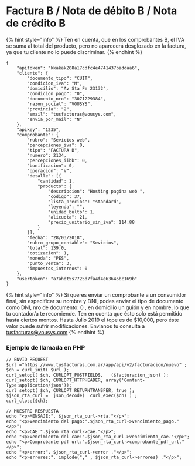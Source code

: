 # Factura B / Nota de débito B / Nota de crédito B

{% hint style="info" %}
Ten en cuenta, que en los comprobantes B, el IVA se suma al total del producto, pero no aparecerá desglozado en la factura, ya que tu cliente no lo puede discriminar.
{% endhint %}

```text
{
	"apitoken": "kkakak208a17cdfc4e4741437baddaa6",
	"cliente": {
		"documento_tipo": "CUIT",
		"condicion_iva": "M",
		"domicilio": "Av Sta Fe 23132",
		"condicion_pago": "0",
		"documento_nro": "3071229384",
		"razon_social": "VOUSYS",
		"provincia": "2",
		"email": "tusfacturas@vousys.com",
		"envia_por_mail": "N"
	},
	"apikey": "1235",
	"comprobante": {
		"rubro": "Sevicios web",
		"percepciones_iva": 0,
		"tipo": "FACTURA B",
		"numero": 2134,
		"percepciones_iibb": 0,
		"bonificacion": 0,
		"operacion": "V",
		"detalle": [{
			"cantidad": 1,
			"producto": {
				"descripcion": "Hosting pagina web ",
				"codigo": 37,
				"lista_precios": "standard",
				"leyenda": "",
				"unidad_bulto": 1,
				"alicuota": 21,
				"precio_unitario_sin_iva": 114.88
			}
		}],
		"fecha": "28/03/2018",
		"rubro_grupo_contable": "Sevicios",
		"total": 139.0,
		"cotizacion": 1,
		"moneda": "PES",
		"punto_venta": 3,
		"impuestos_internos": 0
	},
	"usertoken": "a7ahdt5s7725d7fa4f4e63646bc169b"
}
```

{% hint style="info" %}
Si queres enviar un comprobante a un consumidor final, sin especificar su nombre y DNI, podes enviar el tipo de documento como DNI, nro de documento: 0 , en domicilio un guión y en nombre, lo que tu contador/a te recomiende. Ten en cuenta que ésto solo está permitido hasta ciertos montos. Hasta Julio 2019 el tope es de $10,000, pero éste valor puede sufrir modificaciones. Envianos tu consulta a tusfacturas@vousys.com 
{% endhint %}

### Ejemplo de llamada en PHP

```text
// ENVIO REQUEST
$url ="https://www.tusfacturas.com.ar/app/api/v2/facturacion/nuevo" ;
$ch = curl_init( $url );
curl_setopt( $ch, CURLOPT_POSTFIELDS,   ($facturacion_json) );
curl_setopt( $ch, CURLOPT_HTTPHEADER, array('Content-Type:application/json'));
curl_setopt( $ch, CURLOPT_RETURNTRANSFER, true );
$json_rta_curl =  json_decode(  curl_exec($ch) ) ;  
curl_close($ch);

// MUESTRO RESPUESTA
echo "<p>MENSAJE:". $json_rta_curl->rta."</p>"; 
echo "<p>Vencimiento del pago:".$json_rta_curl->vencimiento_pago."</p>"; 
echo "<p>CAE:".$json_rta_curl->cae."</p>"; 
echo "<p>Vencimiento del cae:".$json_rta_curl->vencimiento_cae."</p>"; 
echo "<p>Comprobante pdf url:".$json_rta_curl->comprobante_pdf_url."</p>"; 
echo "<p>error:". $json_rta_curl->error ."</p>"; 
echo "<p>errores:". implode("," , $json_rta_curl->errores) ."</p>"; 


```

